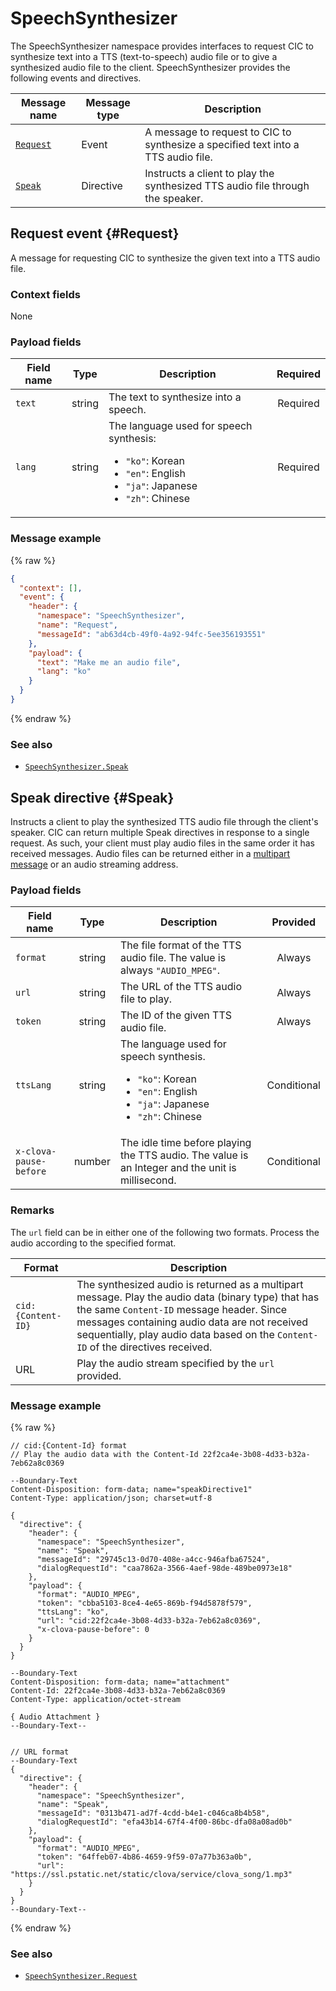 # SpeechSynthesizer

The SpeechSynthesizer namespace provides interfaces to request CIC to synthesize text into a TTS (text-to-speech) audio file or to give a synthesized audio file to the client. SpeechSynthesizer provides the following events and directives.

| Message name         | Message type  | Description                                   |
|------------------|-----------|---------------------------------------------|
| [`Request`](#Request) | Event     | A message to request to CIC to synthesize a specified text into a TTS audio file. |
| [`Speak`](#Speak)     | Directive | Instructs a client to play the synthesized TTS audio file through the speaker. |


## Request event {#Request}

A message for requesting CIC to synthesize the given text into a TTS audio file.

### Context fields

None

### Payload fields

| Field name       | Type    | Description                     | Required |
|---------------|:---------:|-----------------------------|:---------:|
| `text`  | string | The text to synthesize into a speech.           | Required    |
| `lang`  | string | The language used for speech synthesis: <ul><li><code>"ko"</code>: Korean</li><li><code>"en"</code>: English</li><li><code>"ja"</code>: Japanese</li><li><code>"zh"</code>: Chinese</li></ul> | Required    |

### Message example

{% raw %}
```json
{
  "context": [],
  "event": {
    "header": {
      "namespace": "SpeechSynthesizer",
      "name": "Request",
      "messageId": "ab63d4cb-49f0-4a92-94fc-5ee356193551"
    },
    "payload": {
      "text": "Make me an audio file",
      "lang": "ko"
    }
  }
}
```
{% endraw %}

### See also

* [`SpeechSynthesizer.Speak`](/CIC/References/CICInterface/SpeechSynthesizer.md#Speak)

## Speak directive {#Speak}

Instructs a client to play the synthesized TTS audio file through the client's speaker. CIC can return multiple Speak directives in response to a single request. As such, your client must play audio files in the same order it has received messages. Audio files can be returned either in a [multipart message](/CIC/References/CIC_API.md#MultipartMessage) or an audio streaming address.

### Payload fields

| Field name       | Type    | Description                     | Provided |
|---------------|:---------:|-----------------------------|:---------:|
| `format`               | string  | The file format of the TTS audio file. The value is always `"AUDIO_MPEG"`. | Always |
| `url`                  | string  | The URL of the TTS audio file to play.                        | Always |
| `token`                | string  | The ID of the given TTS audio file.                    | Always |
| `ttsLang`              | string  | The language used for speech synthesis. <ul><li><code>"ko"</code>: Korean</li><li><code>"en"</code>: English</li><li><code>"ja"</code>: Japanese</li><li><code>"zh"</code>: Chinese</li></ul> | Conditional |
| `x-clova-pause-before` | number  | The idle time before playing the TTS audio. The value is an Integer and the unit is millisecond.        | Conditional |

### Remarks

The `url` field can be in either one of the following two formats. Process the audio according to the specified format.

| Format | Description |
|---------|-------------------------------|
| `cid:{Content-ID}` | The synthesized audio is returned as a multipart message. Play the audio data (binary type) that has the same `Content-ID` message header. Since messages containing audio data are not received sequentially, play audio data based on the `Content-ID` of the directives received. |
| URL | Play the audio stream specified by the `url` provided.  |

### Message example

{% raw %}
```
// cid:{Content-Id} format
// Play the audio data with the Content-Id 22f2ca4e-3b08-4d33-b32a-7eb62a8c0369

--Boundary-Text
Content-Disposition: form-data; name="speakDirective1"
Content-Type: application/json; charset=utf-8

{
  "directive": {
    "header": {
      "namespace": "SpeechSynthesizer",
      "name": "Speak",
      "messageId": "29745c13-0d70-408e-a4cc-946afba67524",
      "dialogRequestId": "caa7862a-3566-4aef-98de-489be0973e18"
    },
    "payload": {
      "format": "AUDIO_MPEG",
      "token": "cbba5103-8ce4-4e65-869b-f94d5878f579",
      "ttsLang": "ko",
      "url": "cid:22f2ca4e-3b08-4d33-b32a-7eb62a8c0369",
      "x-clova-pause-before": 0
    }
  }
}

--Boundary-Text
Content-Disposition: form-data; name="attachment"
Content-Id: 22f2ca4e-3b08-4d33-b32a-7eb62a8c0369
Content-Type: application/octet-stream

{ Audio Attachment }
--Boundary-Text--


// URL format
--Boundary-Text
{
  "directive": {
    "header": {
      "namespace": "SpeechSynthesizer",
      "name": "Speak",
      "messageId": "0313b471-ad7f-4cdd-b4e1-c046ca8b4b58",
      "dialogRequestId": "efa43b14-67f4-4f00-86bc-dfa08a08ad0b"
    },
    "payload": {
      "format": "AUDIO_MPEG",
      "token": "64ffeb07-4b86-4659-9f59-07a77b363a0b",
      "url": "https://ssl.pstatic.net/static/clova/service/clova_song/1.mp3"
    }
  }
}
--Boundary-Text--
```

{% endraw %}

### See also

* [`SpeechSynthesizer.Request`](/CIC/References/CICInterface/SpeechSynthesizer.md#Request)
